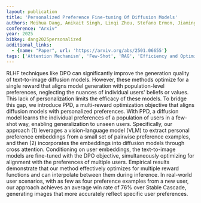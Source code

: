 ```yaml
---
layout: publication
title: 'Personalized Preference Fine-tuning Of Diffusion Models'
authors: Meihua Dang, Anikait Singh, Linqi Zhou, Stefano Ermon, Jiaming Song
conference: "Arxiv"
year: 2025
bibkey: dang2025personalized
additional_links:
  - {name: "Paper", url: 'https://arxiv.org/abs/2501.06655'}
tags: ['Attention Mechanism', 'Few-Shot', 'RAG', 'Efficiency and Optimization', 'Model Architecture', 'Training Techniques', 'Merging', 'Fine-Tuning', 'Multimodal Models', 'Reinforcement Learning', 'Pretraining Methods']
---
```

RLHF techniques like DPO can significantly improve the generation quality of
text-to-image diffusion models. However, these methods optimize for a single
reward that aligns model generation with population-level preferences,
neglecting the nuances of individual users' beliefs or values. This lack of
personalization limits the efficacy of these models. To bridge this gap, we
introduce PPD, a multi-reward optimization objective that aligns diffusion
models with personalized preferences. With PPD, a diffusion model learns the
individual preferences of a population of users in a few-shot way, enabling
generalization to unseen users. Specifically, our approach (1) leverages a
vision-language model (VLM) to extract personal preference embeddings from a
small set of pairwise preference examples, and then (2) incorporates the
embeddings into diffusion models through cross attention. Conditioning on user
embeddings, the text-to-image models are fine-tuned with the DPO objective,
simultaneously optimizing for alignment with the preferences of multiple users.
Empirical results demonstrate that our method effectively optimizes for
multiple reward functions and can interpolate between them during inference. In
real-world user scenarios, with as few as four preference examples from a new
user, our approach achieves an average win rate of 76% over Stable Cascade,
generating images that more accurately reflect specific user preferences.
